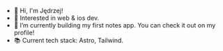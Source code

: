 - 👋 Hi, I'm Jędrzej!
- 👀 Interested in web & ios dev.
- 🌱 I’m currently building my first notes app. You can check it out on my profile!
- 📚 Current tech stack: Astro, Tailwind.
